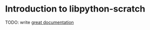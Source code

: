 # Introduction to libpython-scratch

TODO: write [great documentation](http://jacobian.org/writing/what-to-write/)
